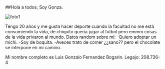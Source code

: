 ##Hola a todos, Soy Gonza. 

![foto1](https://user-images.githubusercontent.com/129696566/230173540-3e2022cc-c3e3-4a0a-b9cc-2937678a0efc.jpg)

Tengo 20 años y me gusta hacer deporte cuando la facultad no me está consumiendo la vida, de chiquito quería jugar al futbol pero emmm cosas de la vida privaron al mundo.
    Datos random sobre mí: 
                          -Quiero adoptar un michi.
                          -Soy de boquita.
                          -Aveces trato de comer ¿¿sano?? pero el chocolate se interpone en mi camino.

Mi nombre completo es Luis Gonzalo Fernandez Bogarin.
Legajo: 208.736-4
